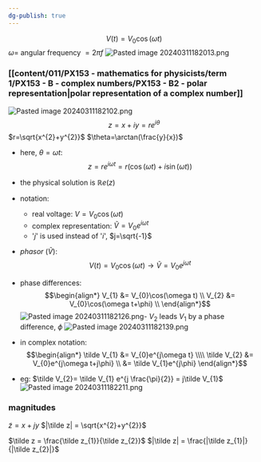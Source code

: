 ```yaml
---
dg-publish: true
---
```

$$
V(t) = V_{0}\cos(\omega t)
$$
	$\omega=$ angular frequency $=2\pi f$
![Pasted image 20240311182013.png](/img/user/pics/Pasted%20image%2020240311182013.png)
### [[content/011/PX153 - mathematics for physicists/term 1/PX153 - B - complex numbers/PX153 - B2 - polar representation\|polar representation of a complex number]]
![Pasted image 20240311182102.png](/img/user/pics/Pasted%20image%2020240311182102.png)
$$
z = x+iy = re^{i\theta}
$$
	$r=\sqrt{x^{2}+y^{2}}$
	$\theta=\arctan(\frac{y}{x})$
- here, $\theta=\omega t:$
$$
z= re^{i\omega t} = r(\cos(\omega t)+ i\sin(\omega t))
$$
- the physical solution is $\mathbb Re(z)$

- notation: 
	- real voltage: $V =V_{0}\cos(\omega t)$
	- complex representation: $\tilde V = V_{0}e^{i\omega t}$
	- '$j$' is used instead of '$i$', $j=\sqrt{-1}$

- *phasor* ($\tilde V$):
$$
V(t) = V_{0}\cos(\omega t) \to \tilde V = V_{0}e^{j\omega t}
$$
- phase differences:
$$\begin{align*}
		V_{1} &= V_{0}\cos(\omega t) \\
		V_{2} &= V_{0}\cos(\omega t+\phi) \\
	\end{align*}$$
![Pasted image 20240311182126.png](/img/user/pics/Pasted%20image%2020240311182126.png)- $V_{2}$ leads $V_{1}$ by a phase difference, $\phi$
![Pasted image 20240311182139.png](/img/user/pics/Pasted%20image%2020240311182139.png)
- in complex notation:
$$\begin{align*}
		\tilde V_{1} &= V_{0}e^{j\omega t} \\\\
		\tilde V_{2} &= V_{0}e^{j\omega t+j\phi} \\
		 &= \tilde V_{1}e^{j\phi}
	\end{align*}$$
- eg: $\tilde V_{2}= \tilde V_{1} e^{j \frac{\pi}{2}} = j\tilde V_{1}$
![Pasted image 20240311182211.png](/img/user/pics/Pasted%20image%2020240311182211.png)
### magnitudes
$\tilde z = x + jy$
$|\tilde z| = \sqrt{x^{2}+y^{2}}$

$\tilde z = \frac{\tilde z_{1}}{\tilde z_{2}}$
$|\tilde z| = \frac{|\tilde z_{1}|}{|\tilde z_{2}|}$
